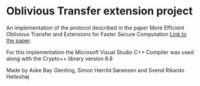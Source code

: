 # Oblivious Transfer extension project

An implementation of the protocol described in the paper More Efficient Oblivious Transfer and Extensions for Faster Secure Computation
[Link to the paper](https://doi.org/10.1145/2508859.2516738).

For this implementation the Microsoft Visual Studio C++ Compiler was used along with the Crypto++ library version 8.8

Made by Aske Bay Glenting, Simon Herrild Sørensen and Svend Rikardo Helleshøj
